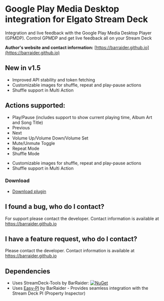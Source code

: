 # Google Play Media Desktop integration for Elgato Stream Deck

Integration and live feedback with the Google Play Media Desktop Player (GPMDP). Control GPMDP and get live feedback all on your Stream Deck

**Author's website and contact information:** [https://barraider.github.io](https://barraider.github.io)

## New in v1.5
- Improved API stability and token fetching
- Customizable images for shuffle, repeat and play-pause actions
- Shuffle support in Multi Action

## Actions supported:
* Play/Pause (includes support to show current playing time, Album Art and Song Title)
* Previous
* Next
* Volume Up/Volume Down/Volume Set
* Mute/Unmute Toggle
* Repeat Mode
* Shuffle Mode
- Customizable images for shuffle, repeat and play-pause actions
- Shuffle support in Multi Action


### Download

* [Download plugin](https://github.com/BarRaider/streamdeck-gpmdp/releases/)

## I found a bug, who do I contact?
For support please contact the developer. Contact information is available at https://barraider.github.io

## I have a feature request, who do I contact?
Please contact the developer. Contact information is available at https://barraider.github.io

## Dependencies
* Uses StreamDeck-Tools by BarRaider: [![NuGet](https://img.shields.io/nuget/v/streamdeck-tools.svg?style=flat)](https://www.nuget.org/packages/streamdeck-tools)
* Uses [Easy-PI](https://github.com/BarRaider/streamdeck-easypi) by BarRaider - Provides seamless integration with the Stream Deck PI (Property Inspector) 

